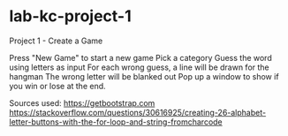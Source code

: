 # lab-kc-project-1

Project 1 - Create a Game

Press "New Game" to start a new game
Pick a category
Guess the word using letters as input
For each wrong guess, a line will be drawn for the hangman
The wrong letter will be blanked out
Pop up a window to show if you win or lose at the end.

Sources used:
https://getbootstrap.com
https://stackoverflow.com/questions/30616925/creating-26-alphabet-letter-buttons-with-the-for-loop-and-string-fromcharcode
